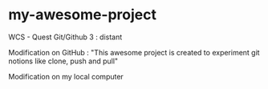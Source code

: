 # my-awesome-project
WCS -  Quest Git/Github 3 : distant

Modification on GitHub : "This awesome project is created to experiment git notions like clone, push and pull"

Modification on my local computer 
